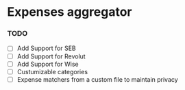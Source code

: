 # Expenses aggregator

### TODO
- [ ] Add Support for SEB
- [ ] Add Support for Revolut
- [ ] Add Support for Wise
- [ ] Custumizable categories
- [ ] Expense matchers from a custom file to maintain privacy